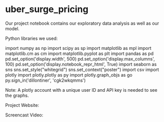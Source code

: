 # uber_surge_pricing
Our project notebook contains our exploratory data analysis as well as our model.

Python libraries we used:

import numpy as np import scipy as sp import matplotlib as mpl import matplotlib.cm as cm import matplotlib.pyplot as plt import pandas as pd pd.set_option('display.width', 500) pd.set_option('display.max_columns', 100) pd.set_option('display.notebook_repr_html', True) import seaborn as sns sns.set_style("whitegrid") sns.set_context("poster") import csv import plotly import plotly.plotly as py import plotly.graph_objs as go py.sign_in('dillontiner', 'cgk2wkqmms')

Note: A plotly account with a unique user ID and API key is needed to see the graphs.

Project Website:

Screencast Video: